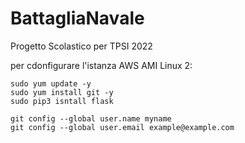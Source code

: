 # BattagliaNavale
Progetto Scolastico per TPSI 2022

per cdonfigurare l'istanza AWS AMI Linux 2:
```
sudo yum update -y
sudo yum install git -y
sudo pip3 isntall flask

git config --global user.name myname
git config --global user.email example@example.com
```
